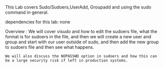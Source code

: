 This Lab covers Sudo/Sudoers,UserAdd, Groupadd and using the sudo command in general.

dependencies for this lab: none

Overview :
    We will cover visudo and how to edit the sudoers file, what the format is for sudoers in the file, and then we will create a new user and group and start with our user outside of sudo, and then add the new group to sudoers file and then see what happens.

    We will also discuss the NOPASSWD option in sudoers and how this can be a large security risk if left in production systems.
